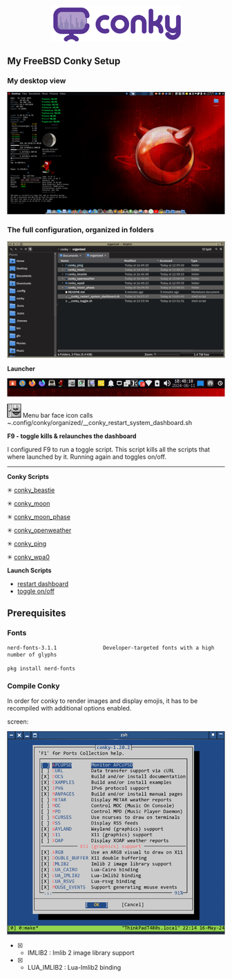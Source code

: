 <p align="center"><img width="300" src="./data/logo/conky-logotype-horizontal-violet.png"></p>

## My FreeBSD Conky Setup

### My desktop view

<p align="center"><img width="1900" src="./data/configs/full_config1.png"></p>

### The full configuration, organized in folders

![Dolphin Screenshot](./data/tee/folders_screen_large.png)


**Launcher**

![](./data/launcher/menu_bar.png)

![](./data/launcher/icon/preferences-desktop-text-to-speech.png)
Menu bar face icon calls ~.config/conky/organized/__conky_restart_system_dashboard.sh

**F9 - toggle kills & relaunches the dashboard**

I configured F9 to run a toggle script. This script kills all the scripts that where launched by it. Running again and toggles on/off.

***
**Conky Scripts**


✳ [conky_beastie](conky_beastie/README.md)

✳ [conky_moon](conky_moon/README.md)

✳ [conky_moon_phase](conky_moon_phase/README.md)

✳ [conky_openweather](conky_openweather/README.md)

✳ [conky_ping](conky_ping/README.md)

✳ [conky_wpa0](conky_wpa0/README.md)


**Launch Scripts**

+ [restart dashboard](__conky_restart_system_dashboard.sh)
+ [toggle on/off](__conky_toggle.sh)

## Prerequisites 
### Fonts
```
nerd-fonts-3.1.1               Developer-targeted fonts with a high number of glyphs

pkg install nerd-fonts
```
### Compile Conky

In order for conky to render images and display emojis, it has to be recompiled with additional options enabled.

screen:

![](./data/conky/compile_screen.png)

- [X] - IMLIB2 : Imlib 2 image library support
- [X] - LUA_IMLIB2 : Lua-Imlib2 binding
